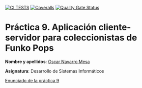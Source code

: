 [![CI TESTS](https://github.com/ULL-ESIT-INF-DSI-2425/prct09-sockets-funko-app-oscarnavaarro/actions/workflows/ci.yml/badge.svg)](https://github.com/ULL-ESIT-INF-DSI-2425/prct09-sockets-funko-app-oscarnavaarro/actions/workflows/ci.yml)
[![Coveralls](https://github.com/ULL-ESIT-INF-DSI-2425/prct09-sockets-funko-app-oscarnavaarro/actions/workflows/coveralls.yml/badge.svg)](https://github.com/ULL-ESIT-INF-DSI-2425/prct09-sockets-funko-app-oscarnavaarro/actions/workflows/coveralls.yml)
[![Quality Gate Status](https://sonarcloud.io/api/project_badges/measure?project=ULL-ESIT-INF-DSI-2425_prct09-sockets-funko-app-oscarnavaarro&metric=alert_status)](https://sonarcloud.io/summary/new_code?id=ULL-ESIT-INF-DSI-2425_prct09-sockets-funko-app-oscarnavaarro)

# Práctica 9. Aplicación cliente-servidor para coleccionistas de Funko Pops

**Nombre y apellidos**: [Oscar Navarro Mesa](https://github.com/oscarnavaarro, "Enlace GitHub")

**Asignatura**: Desarrollo de Sistemas Informáticos

[Enunciado de la práctica 9](https://ull-esit-inf-dsi-2425.github.io/prct09-sockets-funko-app/)
